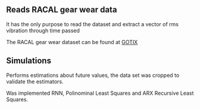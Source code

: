 ## Reads RACAL gear wear data

It has the only purpose to read the dataset and extract a vector of rms vibration through time passed

The RACAL gear wear dataset can be found at [GOTIX](http://www.gipsa-lab.grenoble-inp.fr/projet/gotix/gearwear.html)

## Simulations

Performs estimations about future values, the data set was cropped to validate the estimators.

Was implemented RNN, Polinominal Least Squares and ARX Recursive Least Squares.
